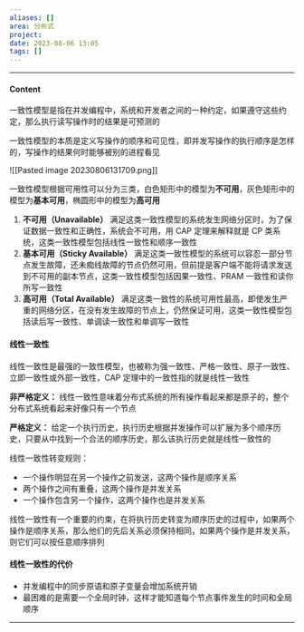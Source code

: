 ```yaml
---
aliases: []
area: 分布式
project: 
date: 2023-08-06 13:05
tags: []
---
```

---
#### Content
一致性模型是指在并发编程中，系统和开发者之间的一种约定，如果遵守这些约定，那么执行读写操作时的结果是可预测的

一致性模型的本质是定义写操作的顺序和可见性，即并发写操作的执行顺序是怎样的，写操作的结果何时能够被别的进程看见

![[Pasted image 20230806131709.png]]

一致性模型根据可用性可以分为三类，白色矩形中的模型为**不可用**，灰色矩形中的模型为**基本可用**，椭圆形中的模型为**高可用**

1. **不可用（Unavailable）**
    满足这类一致性模型的系统发生网络分区时，为了保证数据一致性和正确性，系统会不可用，用 CAP 定理来解释就是 CP 类系统，这类一致性模型包括线性一致性和顺序一致性
2. **基本可用（Sticky Available）**
    满足这类一致性模型的系统可以容忍一部分节点发生故障，还未痴线故障的节点仍然可用，但前提是客户端不能将请求发送到不可用的副本节点，这类一致性模型包括因果一致性、PRAM 一致性和读你所写一致性
3. **高可用（Total Available）**
    满足这类一致性的系统可用性最高，即使发生严重的网络分区，在没有发生故障的节点上，仍然保证可用，这类一致性模型包括读后写一致性、单调读一致性和单调写一致性

#### 线性一致性
线性一致性是最强的一致性模型，也被称为强一致性、严格一致性、原子一致性、立即一致性或外部一致性，CAP 定理中的一致性指的就是线性一致性

**非严格定义：**
线性一致性意味着分布式系统的所有操作看起来都是原子的，整个分布式系统看起来好像只有一个节点

**严格定义：**
给定一个执行历史，执行历史根据并发操作可以扩展为多个顺序历史，只要从中找到一个合法的顺序历史，那么该执行历史就是线性一致性的

线性一致性转变规则：
- 一个操作明显在另一个操作之前发送，这两个操作是顺序关系
- 两个操作之间有重叠，这两个操作是并发关系
- 一个操作包含另一个操作，这两个操作也是并发关系

线性一致性有一个重要的约束，在将执行历史转变为顺序历史的过程中，如果两个操作是顺序关系，那么他们的先后关系必须保持相同，如果两个操作是并发关系，则它们可以按任意顺序排列

#### 线性一致性的代价
- 并发编程中的同步原语和原子变量会增加系统开销
- 最困难的是需要一个全局时钟，这样才能知道每个节点事件发生的时间和全局顺序



---
